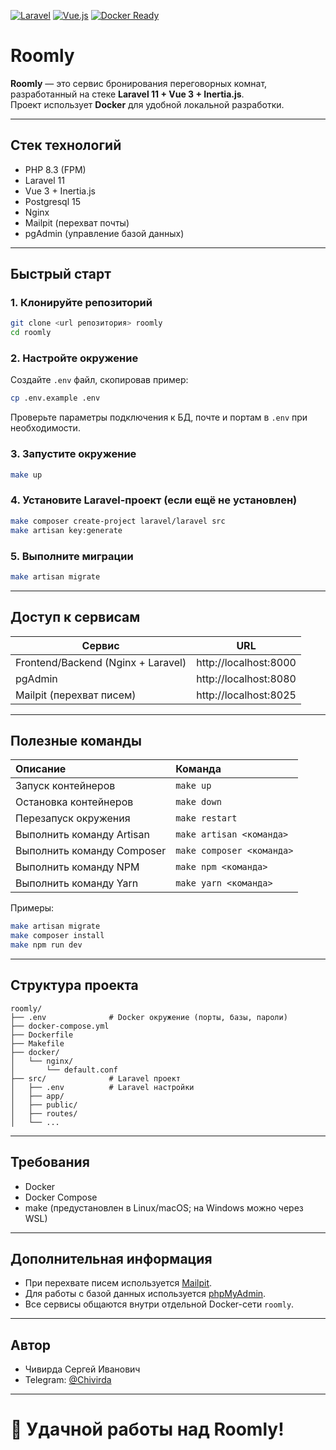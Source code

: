 [![Laravel](https://img.shields.io/badge/Laravel-11.x-red)](https://laravel.com)
[![Vue.js](https://img.shields.io/badge/Vue.js-3.x-42b883)](https://vuejs.org/)
[![Docker Ready](https://img.shields.io/badge/Docker-Ready-blue)](https://www.docker.com/)

# Roomly

**Roomly** — это сервис бронирования переговорных комнат, разработанный на стеке **Laravel 11 + Vue 3 + Inertia.js**.  
Проект использует **Docker** для удобной локальной разработки.

---

## Стек технологий

- PHP 8.3 (FPM)
- Laravel 11
- Vue 3 + Inertia.js
- Postgresql 15
- Nginx
- Mailpit (перехват почты)
- pgAdmin (управление базой данных)

---

## Быстрый старт

### 1. Клонируйте репозиторий

```bash
git clone <url репозитория> roomly
cd roomly
```

### 2. Настройте окружение

Создайте `.env` файл, скопировав пример:

```bash
cp .env.example .env
```

Проверьте параметры подключения к БД, почте и портам в `.env` при необходимости.

### 3. Запустите окружение

```bash
make up
```

### 4. Установите Laravel-проект (если ещё не установлен)

```bash
make composer create-project laravel/laravel src
make artisan key:generate
```

### 5. Выполните миграции

```bash
make artisan migrate
```

---

## Доступ к сервисам

| Сервис         | URL                  |
|----------------|-----------------------|
| Frontend/Backend (Nginx + Laravel) | http://localhost:8000 |
| pgAdmin        | http://localhost:8080 |
| Mailpit (перехват писем) | http://localhost:8025 |

---

## Полезные команды

| Описание | Команда |
|:---------|:--------|
| Запуск контейнеров | `make up` |
| Остановка контейнеров | `make down` |
| Перезапуск окружения | `make restart` |
| Выполнить команду Artisan | `make artisan <команда>` |
| Выполнить команду Composer | `make composer <команда>` |
| Выполнить команду NPM | `make npm <команда>` |
| Выполнить команду Yarn | `make yarn <команда>` |

Примеры:
```bash
make artisan migrate
make composer install
make npm run dev
```

---

## Структура проекта

```
roomly/
├── .env              # Docker окружение (порты, базы, пароли)
├── docker-compose.yml
├── Dockerfile
├── Makefile
├── docker/
│   └── nginx/
│       └── default.conf
├── src/              # Laravel проект
│   ├── .env          # Laravel настройки
│   ├── app/
│   ├── public/
│   ├── routes/
│   └── ...
```

---

## Требования

- Docker
- Docker Compose
- make (предустановлен в Linux/macOS; на Windows можно через WSL)

---

## Дополнительная информация

- При перехвате писем используется [Mailpit](https://github.com/axllent/mailpit).
- Для работы с базой данных используется [phpMyAdmin](https://www.phpmyadmin.net/).
- Все сервисы общаются внутри отдельной Docker-сети `roomly`.

---

## Автор

- Чивирда Сергей Иванович  
- Telegram: [@Chivirda](https://t.me/Chivirda)

---

# 🚀 Удачной работы над Roomly!
